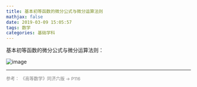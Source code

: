 ```yaml
---
title: 基本初等函数的微分公式与微分运算法则
mathjax: false
date: 2019-03-09 15:05:57
tags: 数学
categories: 基础学科
---
```


基本初等函数的微分公式与微分运算法则：

<!--
![image](https://ws2.sinaimg.cn/large/006mcMYXgy1g0wk58owkdj30u90ngaem.jpg)
-->

<!--more-->

![image](https://wx4.sinaimg.cn/large/006mcMYXgy1g13vu0rbscj30wu3y2hdt.jpg)

<!--
![image](https://wx4.sinaimg.cn/large/006mcMYXgy1g0wk675klaj30qs1590z0.jpg)
![image](https://wx4.sinaimg.cn/large/006mcMYXgy1g0wk72jerxj30r30eu0wd.jpg)
-->

<hr/>
<span style="color:gray;font-size:12px">
参考：
《高等数学》同济六版 -> P116
</span>
